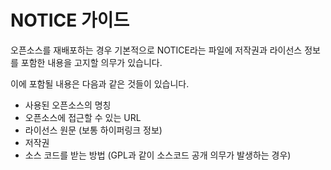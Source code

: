 # NOTICE 가이드

오픈소스를 재배포하는 경우 기본적으로 NOTICE라는 파일에 저작권과 라이선스 정보를 포함한 내용을 고지할 의무가 있습니다. 

이에 포함될 내용은 다음과 같은 것들이 있습니다.
- 사용된 오픈소스의 명칭
- 오픈소스에 접근할 수 있는 URL
- 라이선스 원문 (보통 하이퍼링크 정보)
- 저작권 
- 소스 코드를 받는 방법 (GPL과 같이 소스코드 공개 의무가 발생하는 경우)